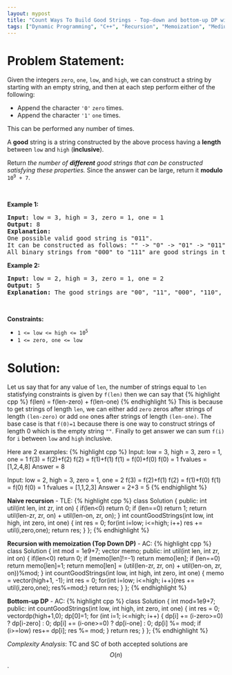 ```yaml
---
layout: mypost
title: "Count Ways To Build Good Strings - Top-down and bottom-up DP with intuition"
tags: ["Dynamic Programming", "C++", "Recursion", "Memoization", "Medium"]
---
```

# Problem Statement:
<p>Given the integers <code>zero</code>, <code>one</code>, <code>low</code>, and <code>high</code>, we can construct a string by starting with an empty string, and then at each step perform either of the following:</p>

<ul>
	<li>Append the character <code>&#39;0&#39;</code> <code>zero</code> times.</li>
	<li>Append the character <code>&#39;1&#39;</code> <code>one</code> times.</li>
</ul>

<p>This can be performed any number of times.</p>

<p>A <strong>good</strong> string is a string constructed by the above process having a <strong>length</strong> between <code>low</code> and <code>high</code> (<strong>inclusive</strong>).</p>

<p>Return <em>the number of <strong>different</strong> good strings that can be constructed satisfying these properties.</em> Since the answer can be large, return it <strong>modulo</strong> <code>10<sup>9</sup> + 7</code>.</p>

<p>&nbsp;</p>
<p><strong class="example">Example 1:</strong></p>

<pre>
<strong>Input:</strong> low = 3, high = 3, zero = 1, one = 1
<strong>Output:</strong> 8
<strong>Explanation:</strong> 
One possible valid good string is &quot;011&quot;. 
It can be constructed as follows: &quot;&quot; -&gt; &quot;0&quot; -&gt; &quot;01&quot; -&gt; &quot;011&quot;. 
All binary strings from &quot;000&quot; to &quot;111&quot; are good strings in this example.
</pre>

<p><strong class="example">Example 2:</strong></p>

<pre>
<strong>Input:</strong> low = 2, high = 3, zero = 1, one = 2
<strong>Output:</strong> 5
<strong>Explanation:</strong> The good strings are &quot;00&quot;, &quot;11&quot;, &quot;000&quot;, &quot;110&quot;, and &quot;011&quot;.
</pre>

<p>&nbsp;</p>
<p><strong>Constraints:</strong></p>

<ul>
	<li><code>1 &lt;= low&nbsp;&lt;= high&nbsp;&lt;= 10<sup>5</sup></code></li>
	<li><code>1 &lt;= zero, one &lt;= low</code></li>
</ul>

# Solution:
Let us say that for any value of `len`, the number of strings equal to `len` statisfying constraints is given by `f(len)` then we can say that
 {% highlight cpp %} 
f(len) = f(len-zero) + f(len-one)
 {% endhighlight %}
This is because to get strings of length `len`, we can either add `zero` zeros after strings of length `(len-zero)` or add `one` ones after strings of length `(len-one)`. The base case is that `f(0)=1` because there is one way to construct strings of length 0 which is the empty string `""`. Finally to get answer we can sum `f(i)` for `i` between `low` and `high` inclusive.

Here are 2 examples:
 {% highlight cpp %} 
Input: low = 3, high = 3, zero = 1, one = 1
f(3) = f(2)+f(2)
f(2) = f(1)+f(1)
f(1) = f(0)+f(0)
f(0) = 1
fvalues = [1,2,4,8]
Answer = 8

Input: low = 2, high = 3, zero = 1, one = 2
f(3) = f(2)+f(1)
f(2) = f(1)+f(0)
f(1) = f(0)
f(0) = 1
fvalues = [1,1,2,3]
Answer = 2+3 = 5
 {% endhighlight %}

**Naive recursion** - TLE:
 {% highlight cpp %} 
class Solution 
{
public:
    int util(int len, int zr, int on)
    {
        if(len<0) return 0;
        if (len==0) return 1;
        return util(len-zr, zr, on) + util(len-on, zr, on);
    }
    int countGoodStrings(int low, int high, int zero, int one) 
    {
        int res = 0;
        for(int i=low; i<=high; i++) res += util(i,zero,one);
        return res;
    }
};
 {% endhighlight %}

**Recursion with memoization (Top Down DP)** - AC:
 {% highlight cpp %} 
class Solution 
{
    int mod = 1e9+7;
    vector<int> memo;
public:
    int util(int len, int zr, int on)
    {
        if(len<0) return 0;
        if (memo[len]!=-1) return memo[len];
        if (len==0) return memo[len]=1;
        return memo[len] = (util(len-zr, zr, on) + util(len-on, zr, on))%mod;
    }
    int countGoodStrings(int low, int high, int zero, int one) 
    {
        memo = vector<int>(high+1, -1);
        int res = 0;
        for(int i=low; i<=high; i++){res += util(i,zero,one); res%=mod;}
        return res;
    }
};
 {% endhighlight %}

**Bottom-up DP** - AC:
 {% highlight cpp %} 
class Solution 
{
    int mod=1e9+7;
public:
    int countGoodStrings(int low, int high, int zero, int one) 
    {
        int res = 0;
        vector<int>dp(high+1,0);
        dp[0]=1;
        for (int i=1; i<=high; i++)
        {
            dp[i] += (i-zero>=0) ? dp[i-zero] : 0;
            dp[i] += (i-one>=0) ? dp[i-one] : 0;
            dp[i] %= mod;
            if (i>=low) res+= dp[i];
            res %= mod;
        }
        return res;
    }
};
 {% endhighlight %}

*Complexity Analysis*: TC and SC of both accepted solutions are $$O(n)$$.
